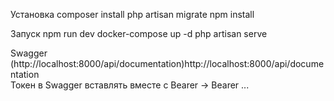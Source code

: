 Установка
composer install
php artisan migrate
npm install

Запуск
npm run dev
docker-compose up -d
php artisan serve

Swagger (http://localhost:8000/api/documentation)http://localhost:8000/api/documentation  
    Токен в Swagger вставлять вместе с Bearer -> Bearer ...
